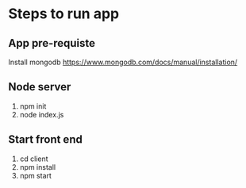 
# Steps to run app

## App pre-requiste 
Install mongodb
https://www.mongodb.com/docs/manual/installation/

## Node server
1. npm init
2. node index.js

## Start front end
1. cd client
2. npm install
3. npm start

